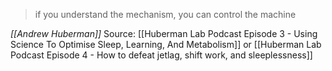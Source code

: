 > if you understand the mechanism, you can control the machine

*[[Andrew Huberman]]*
Source: [[Huberman Lab Podcast Episode 3 - Using Science To Optimise Sleep, Learning, And Metabolism]] or [[Huberman Lab Podcast Episode 4 - How to defeat jetlag, shift work, and sleeplessness]]